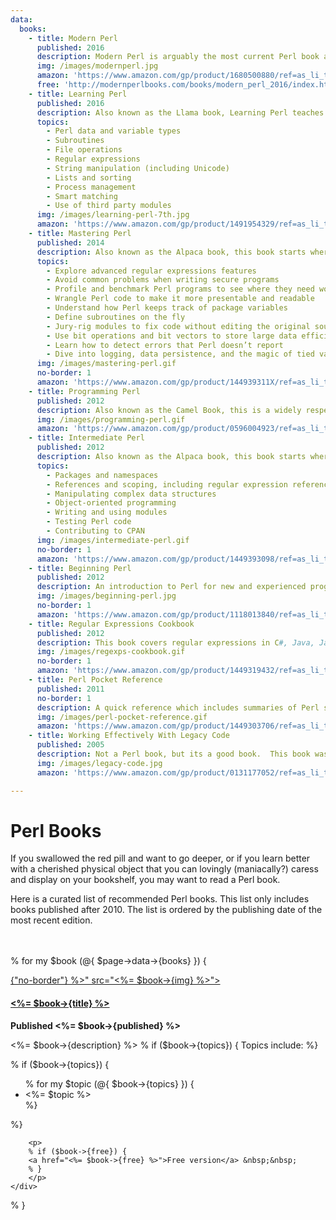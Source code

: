 ```yaml
---
data:
  books:
    - title: Modern Perl
      published: 2016
      description: Modern Perl is arguably the most current Perl book and is written by Chromatic, an active member of the community.
      img: /images/modernperl.jpg
      amazon: 'https://www.amazon.com/gp/product/1680500880/ref=as_li_tl?ie=UTF8&camp=1789&creative=9325&creativeASIN=1680500880&linkCode=as2&tag=kablamo-20&linkId=5f19d40e8ef0b4d3bebb5f81994e2bb8'
      free: 'http://modernperlbooks.com/books/modern_perl_2016/index.html'
    - title: Learning Perl
      published: 2016
      description: Also known as the Llama book, Learning Perl teaches basic Perl concepts.  
      topics:
        - Perl data and variable types
        - Subroutines
        - File operations
        - Regular expressions
        - String manipulation (including Unicode)
        - Lists and sorting
        - Process management
        - Smart matching
        - Use of third party modules
      img: /images/learning-perl-7th.jpg
      amazon: 'https://www.amazon.com/gp/product/1491954329/ref=as_li_tl?ie=UTF8&camp=1789&creative=9325&creativeASIN=1491954329&linkCode=as2&tag=kablamo-20&linkId=a8be12c69572be50bd6d56f6a0547961'
    - title: Mastering Perl
      published: 2014
      description: Also known as the Alpaca book, this book starts where Intermediate Perl ends.
      topics:
        - Explore advanced regular expressions features
        - Avoid common problems when writing secure programs
        - Profile and benchmark Perl programs to see where they need work
        - Wrangle Perl code to make it more presentable and readable
        - Understand how Perl keeps track of package variables
        - Define subroutines on the fly
        - Jury-rig modules to fix code without editing the original source
        - Use bit operations and bit vectors to store large data efficiently
        - Learn how to detect errors that Perl doesn’t report
        - Dive into logging, data persistence, and the magic of tied variables
      img: /images/mastering-perl.gif
      no-border: 1
      amazon: 'https://www.amazon.com/gp/product/144939311X/ref=as_li_tl?ie=UTF8&camp=1789&creative=9325&creativeASIN=144939311X&linkCode=as2&tag=kablamo-20&linkId=23530cc63259eb61e8a930874b5c6650'
    - title: Programming Perl
      published: 2012
      description: Also known as the Camel Book, this is a widely respected reference book written by the creator of Perl, Larry Wall.  The latest edition covers Perl 5.14.
      img: /images/programming-perl.gif
      amazon: 'https://www.amazon.com/gp/product/0596004923/ref=as_li_tl?ie=UTF8&camp=1789&creative=9325&creativeASIN=0596004923&linkCode=as2&tag=kablamo-20&linkId=bb4582a7afa9130cf6176f072ed216d1'
    - title: Intermediate Perl
      published: 2012
      description: Also known as the Alpaca book, this book starts where Learning Perl ends.
      topics:
        - Packages and namespaces
        - References and scoping, including regular expression references
        - Manipulating complex data structures
        - Object-oriented programming
        - Writing and using modules
        - Testing Perl code
        - Contributing to CPAN
      img: /images/intermediate-perl.gif
      no-border: 1
      amazon: 'https://www.amazon.com/gp/product/1449393098/ref=as_li_tl?ie=UTF8&camp=1789&creative=9325&creativeASIN=1449393098&linkCode=as2&tag=kablamo-20&linkId=12f2fe7c892c2f5d464eb2810d1733aa'
    - title: Beginning Perl
      published: 2012
      description: An introduction to Perl for new and experienced programmers written by Ovid, an active member of the Perl community.
      img: /images/beginning-perl.jpg
      no-border: 1
      amazon: 'https://www.amazon.com/gp/product/1118013840/ref=as_li_tl?ie=UTF8&camp=1789&creative=9325&creativeASIN=1118013840&linkCode=as2&tag=kablamo-20&linkId=9433fc47b5918191876c98c08facb86c'
    - title: Regular Expressions Cookbook
      published: 2012
      description: This book covers regular expressions in C#, Java, JavaScript, Perl, PHP, Python, Ruby, and VB.NET.
      img: /images/regexps-cookbook.gif
      no-border: 1
      amazon: 'https://www.amazon.com/gp/product/1449319432/ref=as_li_tl?ie=UTF8&camp=1789&creative=9325&creativeASIN=1449319432&linkCode=as2&tag=kablamo-20&linkId=fcbbffcf6d77fc1a03b42a2edd03465b'
    - title: Perl Pocket Reference
      published: 2011
      no-border: 1
      description: A quick reference which includes summaries of Perl syntax, operators, and core functions for Perl 5.14.
      img: /images/perl-pocket-reference.gif
      amazon: 'https://www.amazon.com/gp/product/1449303706/ref=as_li_tl?ie=UTF8&camp=1789&creative=9325&creativeASIN=1449303706&linkCode=as2&tag=kablamo-20&linkId=6909fba99244deac34b8c2c22782e2df'
    - title: Working Effectively With Legacy Code
      published: 2005
      description: Not a Perl book, but its a good book.  This book was published in 2005 but I'd argue its timeless.
      img: /images/legacy-code.jpg
      amazon: 'https://www.amazon.com/gp/product/0131177052/ref=as_li_tl?ie=UTF8&camp=1789&creative=9325&creativeASIN=0131177052&linkCode=as2&tag=kablamo-20&linkId=667d392b057a70629d98c65523ca91ba'

---
```

# Perl Books

If you swallowed the red pill and want to go deeper, or if you learn
better with a cherished physical object that you can lovingly (maniacally?)
caress and display on your bookshelf, you may want to read a Perl book.  

Here is a curated list of recommended Perl books.  This list only includes
books published after 2010.  The list is ordered by the publishing date of the
most recent edition.
<br>
<br>
<br>

% for my $book (@{ $page->data->{books} }) {
<div class="perl-book">
    <div class="perl-book-left">
        <a href="<%= $book->{amazon} %>"><img class="perl-book-img <%= "no-border" if $book->{"no-border"} %>" src="<%= $book->{img} %>"></a>
    </div>
    <div class="perl-book-right">
        <a href="<%= $book->{amazon} %>"><h4 class="perl-book-title"><%= $book->{title} %></h4></a>
        <b>Published <%= $book->{published} %></b>
        <p>
            <%= $book->{description} %>
        % if ($book->{topics}) {
            Topics include:   
        %}
        </p>
        % if ($book->{topics}) {
            <ul>
            % for my $topic (@{ $book->{topics} }) {
                <li><%= $topic %></li>
            %}
            </ul>
        %}

        <p>
        % if ($book->{free}) {
        <a href="<%= $book->{free} %>">Free version</a> &nbsp;&nbsp;
        % }
        </p>
    </div>
</div>
% }
